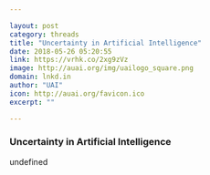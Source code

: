 ```yaml
---

layout: post
category: threads
title: "Uncertainty in Artificial Intelligence"
date: 2018-05-26 05:20:55
link: https://vrhk.co/2xg9zVz
image: http://auai.org/img/uailogo_square.png
domain: lnkd.in
author: "UAI"
icon: http://auai.org/favicon.ico
excerpt: ""

---
```


### Uncertainty in Artificial Intelligence

undefined